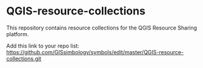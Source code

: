 # QGIS-resource-collections

This repository contains resource collections for the QGIS Resource Sharing platform.

Add this link to your repo list: https://github.com/GISsimbology/symbols/edit/master/QGIS-resource-collections.git
